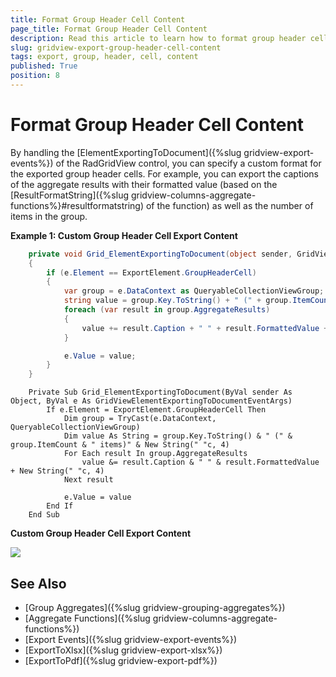 ```yaml
---
title: Format Group Header Cell Content
page_title: Format Group Header Cell Content
description: Read this article to learn how to format group header cell content within RadGridView - Telerik's {{ site.framework_name }} DataGrid.
slug: gridview-export-group-header-cell-content
tags: export, group, header, cell, content
published: True
position: 8
---
```


# Format Group Header Cell Content

By handling the [ElementExportingToDocument]({%slug gridview-export-events%}) of the RadGridView control, you can specify a custom format for the exported group header cells. For example, you can export the captions of the aggregate results with their formatted value (based on the [ResultFormatString]({%slug gridview-columns-aggregate-functions%}#resultformatstring) of the function) as well as the number of items in the group.

__Example 1: Custom Group Header Cell Export Content__

```C#
    private void Grid_ElementExportingToDocument(object sender, GridViewElementExportingToDocumentEventArgs e)
    {
        if (e.Element == ExportElement.GroupHeaderCell)
        {
            var group = e.DataContext as QueryableCollectionViewGroup;
            string value = group.Key.ToString() + " (" + group.ItemCount + " items)" + new String(' ', 4);
            foreach (var result in group.AggregateResults)
            {
                value += result.Caption + " " + result.FormattedValue + new String(' ', 4);
            }

            e.Value = value;
        }
    }
```
```VB.NET
	Private Sub Grid_ElementExportingToDocument(ByVal sender As Object, ByVal e As GridViewElementExportingToDocumentEventArgs)
		If e.Element = ExportElement.GroupHeaderCell Then
			Dim group = TryCast(e.DataContext, QueryableCollectionViewGroup)
			Dim value As String = group.Key.ToString() & " (" & group.ItemCount & " items)" & New String(" "c, 4)
			For Each result In group.AggregateResults
				value &= result.Caption & " " & result.FormattedValue + New String(" "c, 4)
			Next result

			e.Value = value
		End If
	End Sub
```

__Custom Group Header Cell Export Content__

![](images/format-groupheadercell-result.png)

## See Also

 * [Group Aggregates]({%slug gridview-grouping-aggregates%})
 * [Aggregate Functions]({%slug gridview-columns-aggregate-functions%})
 * [Export Events]({%slug gridview-export-events%})
 * [ExportToXlsx]({%slug gridview-export-xlsx%})
 * [ExportToPdf]({%slug gridview-export-pdf%})
